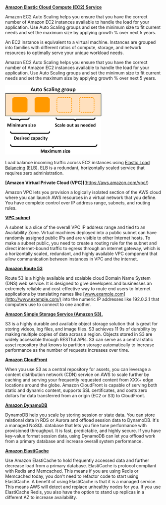 [**Amazon Elastic Cloud Compute (EC2) Service**](https://aws.amazon.com/ec2/)

Amazon EC2 Auto Scaling helps you ensure that you have the correct number of Amazon EC2 instances available to handle the load for your application. Use Auto Scaling groups and set the minimum size to fit current needs and set the maximum size by applying growth % over next 5 years.

An EC2 instance is equivalent to a virtual machine. Instances are grouped into families with different ratios of compute, storage, and network resources to optimally serve your unique workload needs.

Amazon EC2 Auto Scaling helps you ensure that you have the correct number of Amazon EC2 instances available to handle the load for your application. Use Auto Scaling groups and set the minimum size to fit current needs and set the maximum size by applying growth % over next 5 years.

![](./images/image002.png)

Load balance incoming traffic across EC2 instances using [Elastic Load Balancing](https://aws.amazon.com/elasticloadbalancing/) (ELB). ELB is a redundant, horizontally scaled service that requires zero administration.

**[Amazon Virtual Private Cloud (VPC)]**(https://aws.amazon.com/vpc/)

Amazon VPC lets you provision a logically isolated section of the AWS cloud where you can launch AWS resources in a virtual network that you define. You have complete control over IP address range, subnets, and routing rules.

[**VPC subnet**](http://docs.aws.amazon.com/AmazonVPC/latest/UserGuide/VPC_Subnets.html#VPCSubnet)

A subnet is a slice of the overall VPC IP address range and tied to an Availability Zone. Virtual machines deployed into a public subnet can have randomly assigned public IPs and are visible to other Internet hosts. To make a subnet public, you need to create a routing rule for the subnet and direct internet-bound traffic to egress through an internet gateway, which is a horizontally scaled, redundant, and highly available VPC component that allow communication between instances in VPC and the internet.

[**Amazon Route 53**](https://aws.amazon.com/route53/)

Route 53 is a highly available and scalable cloud Domain Name System (DNS) web service. It is designed to give developers and businesses an extremely reliable and cost-effective way to route end users to Internet applications by translating names like [www.example.com](http://www.example.com/) into the numeric IP addresses like 192.0.2.1 that computers use to connect to one another.

[**Amazon Simple Storage Service (Amazon S3).**](https://aws.amazon.com/s3/)

S3 is a highly durable and available object storage solution that is great for storing videos, log files, and image files. S3 achieves 11 9s of durability by making multiple copies of data across a region. Objects stored in S3 are widely accessible through RESTful APIs. S3 can serve as a central static asset repository that knows to partition storage automatically to increase performance as the number of requests increases over time.

[**Amazon CloudFront**](https://aws.amazon.com/cloudfront/)

 When you use S3 as a central repository for assets, you can leverage a content distribution network (CDN) service on AWS to scale further by caching and serving your frequently requested content from XXX+ edge locations around the globe. Amazon CloudFront is capable of serving both static and dynamic content, supports SSL certificates, and costs zero dollars for data transferred from an origin (EC2 or S3) to CloudFront.

[**Amazon DynamoDB**](https://aws.amazon.com/dynamodb/)

 DynamoDB help you scale by storing session or state data. You can store relational data in RDS or Aurora and offload session data to DynamoDB. It's a managed NoSQL database that lets you fine tune performance with provisioned throughput. It is fast, predictable, and highly secure. If you have key-value format session data, using DynamoDB can let you offload work from a primary database and increase overall system performance.

[**Amazon ElastiCache**](https://aws.amazon.com/elasticache/)

 Use Amazon ElastiCache to hold frequently accessed data and further decrease load from a primary database. ElastiCache is protocol compliant with Redis and Memcached. This means if you are using Redis or Memcached today, you don't need to refactor code to start using ElastiCache. A benefit of using ElastiCache is that it is a managed service. This means AWS will detect and replace unhealthy nodes for you. If you use ElastiCache Redis, you also have the option to stand up replicas in a different AZ to increase availability.